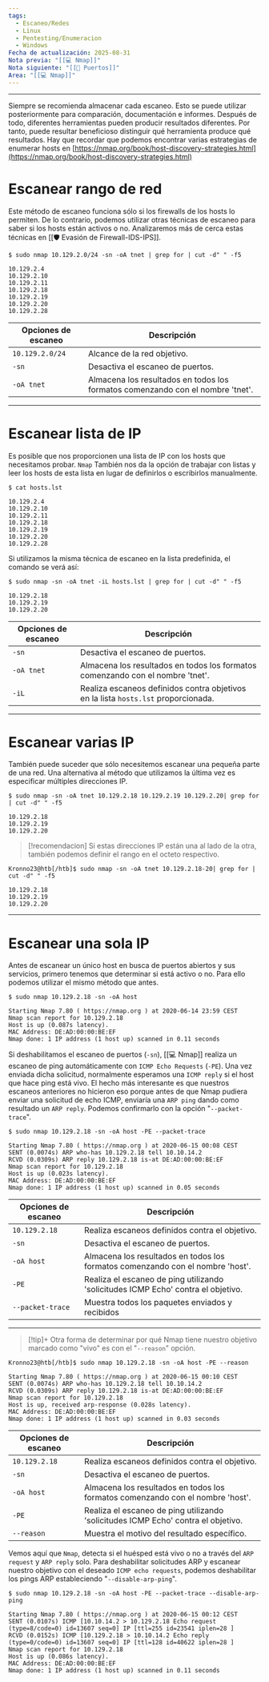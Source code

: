 ```yaml
---
tags:
  - Escaneo/Redes
  - Linux
  - Pentesting/Enumeracion
  - Windows
Fecha de actualización: 2025-08-31
Nota previa: "[[💻 Nmap]]"
Nota siguiente: "[[🔌 Puertos]]"
Area: "[[💻 Nmap]]"
---
```

---

Siempre se recomienda almacenar cada escaneo. Esto se puede utilizar posteriormente para comparación, documentación e informes. Después de todo, diferentes herramientas pueden producir resultados diferentes. Por tanto, puede resultar beneficioso distinguir qué herramienta produce qué resultados. Hay que recordar que podemos encontrar varias estrategias de enumerar hosts en [https://nmap.org/book/host-discovery-strategies.html](https://nmap.org/book/host-discovery-strategies.html)

# Escanear rango de red
Este método de escaneo funciona sólo si los firewalls de los hosts lo permiten. De lo contrario, podemos utilizar otras técnicas de escaneo para saber si los hosts están activos o no. Analizaremos más de cerca estas técnicas en [[🛡️ Evasión de Firewall-IDS-IPS]].
```shell-session
$ sudo nmap 10.129.2.0/24 -sn -oA tnet | grep for | cut -d" " -f5

10.129.2.4
10.129.2.10
10.129.2.11
10.129.2.18
10.129.2.19
10.129.2.20
10.129.2.28
```

|**Opciones de escaneo**|**Descripción**|
|---|---|
|`10.129.2.0/24`|Alcance de la red objetivo.|
|`-sn`|Desactiva el escaneo de puertos.|
|`-oA tnet`|Almacena los resultados en todos los formatos comenzando con el nombre 'tnet'.|

---

# Escanear lista de IP
Es posible que nos proporcionen una lista de IP con los hosts que necesitamos probar. `Nmap` También nos da la opción de trabajar con listas y leer los hosts de esta lista en lugar de definirlos o escribirlos manualmente.
```shell-session
$ cat hosts.lst

10.129.2.4
10.129.2.10
10.129.2.11
10.129.2.18
10.129.2.19
10.129.2.20
10.129.2.28
```

Si utilizamos la misma técnica de escaneo en la lista predefinida, el comando se verá así:
```shell-session
$ sudo nmap -sn -oA tnet -iL hosts.lst | grep for | cut -d" " -f5

10.129.2.18
10.129.2.19
10.129.2.20
```

| **Opciones de escaneo** | **Descripción**                                                                    |
| ----------------------- | ---------------------------------------------------------------------------------- |
| `-sn`                   | Desactiva el escaneo de puertos.                                                   |
| `-oA tnet`              | Almacena los resultados en todos los formatos comenzando con el nombre 'tnet'.     |
| `-iL`                   | Realiza escaneos definidos contra objetivos en la lista `hosts.lst` proporcionada. |

---

# Escanear varias IP
También puede suceder que sólo necesitemos escanear una pequeña parte de una red. Una alternativa al método que utilizamos la última vez es especificar múltiples direcciones IP.
```shell-session
$ sudo nmap -sn -oA tnet 10.129.2.18 10.129.2.19 10.129.2.20| grep for | cut -d" " -f5

10.129.2.18
10.129.2.19
10.129.2.20
```

> [!recomendacion]
> Si estas direcciones IP están una al lado de la otra, también podemos definir el rango en el octeto respectivo.
```shell-session
Kronno23@htb[/htb]$ sudo nmap -sn -oA tnet 10.129.2.18-20| grep for | cut -d" " -f5

10.129.2.18
10.129.2.19
10.129.2.20
```

---

# Escanear una sola IP
Antes de escanear un único host en busca de puertos abiertos y sus servicios, primero tenemos que determinar si está activo o no. Para ello podemos utilizar el mismo método que antes.
```shell-session
$ sudo nmap 10.129.2.18 -sn -oA host 

Starting Nmap 7.80 ( https://nmap.org ) at 2020-06-14 23:59 CEST
Nmap scan report for 10.129.2.18
Host is up (0.087s latency).
MAC Address: DE:AD:00:00:BE:EF
Nmap done: 1 IP address (1 host up) scanned in 0.11 seconds
```

Si deshabilitamos el escaneo de puertos (`-sn`), [[💻 Nmap]] realiza un escaneo de ping automáticamente con `ICMP Echo Requests` (`-PE`). Una vez enviada dicha solicitud, normalmente esperamos una `ICMP reply` si el host que hace ping está vivo. El hecho más interesante es que nuestros escaneos anteriores no hicieron eso porque antes de que Nmap pudiera enviar una solicitud de echo ICMP, enviaría una `ARP ping` dando como resultado un `ARP reply`. Podemos confirmarlo con la opción "`--packet-trace`".
```shell-session
$ sudo nmap 10.129.2.18 -sn -oA host -PE --packet-trace 

Starting Nmap 7.80 ( https://nmap.org ) at 2020-06-15 00:08 CEST
SENT (0.0074s) ARP who-has 10.129.2.18 tell 10.10.14.2
RCVD (0.0309s) ARP reply 10.129.2.18 is-at DE:AD:00:00:BE:EF
Nmap scan report for 10.129.2.18
Host is up (0.023s latency).
MAC Address: DE:AD:00:00:BE:EF
Nmap done: 1 IP address (1 host up) scanned in 0.05 seconds
```

|**Opciones de escaneo**|**Descripción**|
|---|---|
|`10.129.2.18`|Realiza escaneos definidos contra el objetivo.|
|`-sn`|Desactiva el escaneo de puertos.|
|`-oA host`|Almacena los resultados en todos los formatos comenzando con el nombre 'host'.|
|`-PE`|Realiza el escaneo de ping utilizando 'solicitudes ICMP Echo' contra el objetivo.|
|`--packet-trace`|Muestra todos los paquetes enviados y recibidos|

---

> [!tip]+
> Otra forma de determinar por qué Nmap tiene nuestro objetivo marcado como "vivo" es con el "`--reason`" opción.
```shell-session
Kronno23@htb[/htb]$ sudo nmap 10.129.2.18 -sn -oA host -PE --reason 

Starting Nmap 7.80 ( https://nmap.org ) at 2020-06-15 00:10 CEST
SENT (0.0074s) ARP who-has 10.129.2.18 tell 10.10.14.2
RCVD (0.0309s) ARP reply 10.129.2.18 is-at DE:AD:00:00:BE:EF
Nmap scan report for 10.129.2.18
Host is up, received arp-response (0.028s latency).
MAC Address: DE:AD:00:00:BE:EF
Nmap done: 1 IP address (1 host up) scanned in 0.03 seconds
```

|**Opciones de escaneo**|**Descripción**|
|---|---|
|`10.129.2.18`|Realiza escaneos definidos contra el objetivo.|
|`-sn`|Desactiva el escaneo de puertos.|
|`-oA host`|Almacena los resultados en todos los formatos comenzando con el nombre 'host'.|
|`-PE`|Realiza el escaneo de ping utilizando 'solicitudes ICMP Echo' contra el objetivo.|
|`--reason`|Muestra el motivo del resultado específico.|

Vemos aquí que `Nmap`, detecta si el huésped está vivo o no a través del `ARP request` y `ARP reply` solo. Para deshabilitar solicitudes ARP y escanear nuestro objetivo con el deseado `ICMP echo requests`, podemos deshabilitar los pings ARP estableciendo "`--disable-arp-ping`".
```shell-session
$ sudo nmap 10.129.2.18 -sn -oA host -PE --packet-trace --disable-arp-ping 

Starting Nmap 7.80 ( https://nmap.org ) at 2020-06-15 00:12 CEST
SENT (0.0107s) ICMP [10.10.14.2 > 10.129.2.18 Echo request (type=8/code=0) id=13607 seq=0] IP [ttl=255 id=23541 iplen=28 ]
RCVD (0.0152s) ICMP [10.129.2.18 > 10.10.14.2 Echo reply (type=0/code=0) id=13607 seq=0] IP [ttl=128 id=40622 iplen=28 ]
Nmap scan report for 10.129.2.18
Host is up (0.086s latency).
MAC Address: DE:AD:00:00:BE:EF
Nmap done: 1 IP address (1 host up) scanned in 0.11 seconds
```